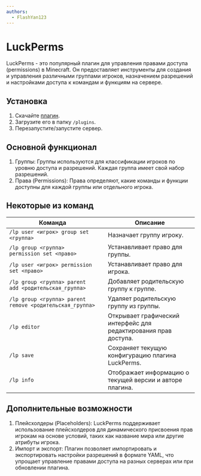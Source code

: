 ```yaml
---
authors:
  - FlashYan123
---
```


# LuckPerms

LuckPerms - это популярный плагин для управления правами доступа (permissions) в Minecraft. Он предоставляет инструменты для создания и управления различными группами игроков, назначением разрешений и настройками доступа к командам и функциям на сервере.

## Установка

1. Скачайте [плагин](https://luckperms.net/download).
2. Загрузите его в папку `/plugins`.
3. Перезапустите/запустите сервер.

## Основной функционал

1. Группы: Группы используются для классификации игроков по уровню доступа и разрешений. Каждая группа имеет свой набор разрешений.
2. Права (Permissions): Права определяют, какие команды и функции доступны для каждой группы или отдельного игрока.

## Некоторые из команд

| Команда                                                  |     | Описание                                                         |
| -------------------------------------------------------- | --- | ---------------------------------------------------------------- |
| `/lp user <игрок> group set <группа>`                    |     | Назначает группу игроку.                                         |
| `/lp group <группа> permission set <право>`              |     | Устанавливает право для группы.                                  |
| `/lp user <игрок> permission set <право>`                |     | Устанавливает право для игрока.                                  |
| `/lp group <группа> parent add <родительская_группа>`    |     | Добавляет родительскую группу к группе.                          |
| `/lp group <группа> parent remove <родительская_группа>` |     | Удаляет родительскую группу из группы.                           |
| `/lp editor`                                             |     | Открывает графический интерфейс для редактирования прав доступа. |
| `/lp save`                                               |     | Сохраняет текущую конфигурацию плагина LuckPerms.                |
| `/lp info`                                               |     | Отображает информацию о текущей версии и авторе плагина.         |

## Дополнительные возможности

1. Плейсхолдеры (Placeholders): LuckPerms поддерживает использование плейсхолдеров для динамического присвоения прав игрокам на основе условий, таких как название мира или другие атрибуты игрока.
2. Импорт и экспорт: Плагин позволяет импортировать и экспортировать настройки разрешений в формате YAML, что упрощает управление правами доступа на разных серверах или при обновлении плагина.
